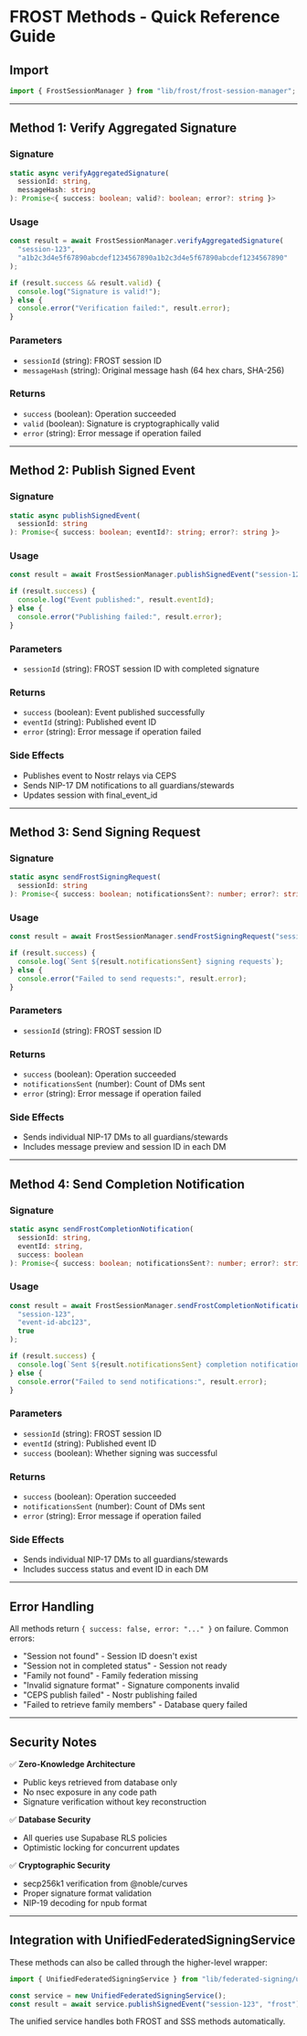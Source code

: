 # FROST Methods - Quick Reference Guide

## Import

```typescript
import { FrostSessionManager } from "lib/frost/frost-session-manager";
```

---

## Method 1: Verify Aggregated Signature

### Signature
```typescript
static async verifyAggregatedSignature(
  sessionId: string,
  messageHash: string
): Promise<{ success: boolean; valid?: boolean; error?: string }>
```

### Usage
```typescript
const result = await FrostSessionManager.verifyAggregatedSignature(
  "session-123",
  "a1b2c3d4e5f67890abcdef1234567890a1b2c3d4e5f67890abcdef1234567890"
);

if (result.success && result.valid) {
  console.log("Signature is valid!");
} else {
  console.error("Verification failed:", result.error);
}
```

### Parameters
- `sessionId` (string): FROST session ID
- `messageHash` (string): Original message hash (64 hex chars, SHA-256)

### Returns
- `success` (boolean): Operation succeeded
- `valid` (boolean): Signature is cryptographically valid
- `error` (string): Error message if operation failed

---

## Method 2: Publish Signed Event

### Signature
```typescript
static async publishSignedEvent(
  sessionId: string
): Promise<{ success: boolean; eventId?: string; error?: string }>
```

### Usage
```typescript
const result = await FrostSessionManager.publishSignedEvent("session-123");

if (result.success) {
  console.log("Event published:", result.eventId);
} else {
  console.error("Publishing failed:", result.error);
}
```

### Parameters
- `sessionId` (string): FROST session ID with completed signature

### Returns
- `success` (boolean): Event published successfully
- `eventId` (string): Published event ID
- `error` (string): Error message if operation failed

### Side Effects
- Publishes event to Nostr relays via CEPS
- Sends NIP-17 DM notifications to all guardians/stewards
- Updates session with final_event_id

---

## Method 3: Send Signing Request

### Signature
```typescript
static async sendFrostSigningRequest(
  sessionId: string
): Promise<{ success: boolean; notificationsSent?: number; error?: string }>
```

### Usage
```typescript
const result = await FrostSessionManager.sendFrostSigningRequest("session-123");

if (result.success) {
  console.log(`Sent ${result.notificationsSent} signing requests`);
} else {
  console.error("Failed to send requests:", result.error);
}
```

### Parameters
- `sessionId` (string): FROST session ID

### Returns
- `success` (boolean): Operation succeeded
- `notificationsSent` (number): Count of DMs sent
- `error` (string): Error message if operation failed

### Side Effects
- Sends individual NIP-17 DMs to all guardians/stewards
- Includes message preview and session ID in each DM

---

## Method 4: Send Completion Notification

### Signature
```typescript
static async sendFrostCompletionNotification(
  sessionId: string,
  eventId: string,
  success: boolean
): Promise<{ success: boolean; notificationsSent?: number; error?: string }>
```

### Usage
```typescript
const result = await FrostSessionManager.sendFrostCompletionNotification(
  "session-123",
  "event-id-abc123",
  true
);

if (result.success) {
  console.log(`Sent ${result.notificationsSent} completion notifications`);
} else {
  console.error("Failed to send notifications:", result.error);
}
```

### Parameters
- `sessionId` (string): FROST session ID
- `eventId` (string): Published event ID
- `success` (boolean): Whether signing was successful

### Returns
- `success` (boolean): Operation succeeded
- `notificationsSent` (number): Count of DMs sent
- `error` (string): Error message if operation failed

### Side Effects
- Sends individual NIP-17 DMs to all guardians/stewards
- Includes success status and event ID in each DM

---

## Error Handling

All methods return `{ success: false, error: "..." }` on failure. Common errors:

- "Session not found" - Session ID doesn't exist
- "Session not in completed status" - Session not ready
- "Family not found" - Family federation missing
- "Invalid signature format" - Signature components invalid
- "CEPS publish failed" - Nostr publishing failed
- "Failed to retrieve family members" - Database query failed

---

## Security Notes

✅ **Zero-Knowledge Architecture**
- Public keys retrieved from database only
- No nsec exposure in any code path
- Signature verification without key reconstruction

✅ **Database Security**
- All queries use Supabase RLS policies
- Optimistic locking for concurrent updates

✅ **Cryptographic Security**
- secp256k1 verification from @noble/curves
- Proper signature format validation
- NIP-19 decoding for npub format

---

## Integration with UnifiedFederatedSigningService

These methods can also be called through the higher-level wrapper:

```typescript
import { UnifiedFederatedSigningService } from "lib/federated-signing/unified-service";

const service = new UnifiedFederatedSigningService();
const result = await service.publishSignedEvent("session-123", "frost");
```

The unified service handles both FROST and SSS methods automatically.


